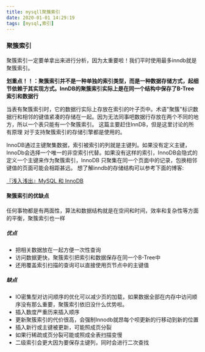 ```yaml
---
title: mysqll聚簇索引
date: 2020-01-01 14:29:19
tags: [mysql,索引]
---
```


### 聚簇索引
聚簇索引一定要单拿出来进行分析，因为太重要啦！我们平时使用最多inndb就是聚簇索引。

**划重点！！：聚簇索引并不是一种单独的索引类型，而是一种数据存储方式，起细节依赖于其实现方式。InnDB的聚簇索引实际上是在同一个结构中保存了B-Tree索引和数据行**

当表有聚簇索引时，它的数据行实际上存放在索引的叶子页中。术语"聚簇"标识数据行和相邻的键值紧凑的存储在一起。因为无法同事吧数据行存放在两个不同的地方，所以一个表只能有一个聚簇索引。
这篇主要赶住InnDB，但是这里讨论的所有原理 对于支持聚簇索引的存储引擎都是使用的。

InnoDB通过主键聚集数据，索引被索引的列就是主键列。如果没有定义主键，InnoDb会选择一个唯一的非空索引代替。如果没有这样的索引，InnoDB会隐式的定义一个主键来作为聚簇索引，InnoDB 只聚集在同一个页面中的记录，包换相邻键值的页面可能会相距甚远。
想了解inndb的存储结构可以参考下面的博客:

[『浅入浅出』MySQL 和 InnoDB](https://draveness.me/mysql-innodb)

#### 聚簇索引的优缺点
任何事物都是有两面性，算法和数据结构就是在空间和时间，效率和复杂性等方面的平衡，聚簇索引也一样

##### 优点
- 把相关数据放在一起方便一次性查询
- 访问数据更快，聚簇索引把索引和数据保存在同一个B-Tree中
- 还用覆盖索引扫描的查询可以直接使用页节点中的主键值

##### 缺点
- IO密集型对访问顺序的优化可以减少页的加载，如果数据全部在内存中访问顺序没有那么重要，聚簇索引依旧没什么优势啦。
- 插入数度严重历来插入顺序
- 更新聚簇索引的代价很高，会强制Innodb就昂每个呗更新的行移动到新的位置
- 插入新行或主键被更新，可能照成页分裂
- 如果行稀疏或页分裂可能或照成全表扫描变慢
- 二级索引会更大因为要保存主键列，同时会进行二次查找